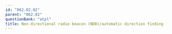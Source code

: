 ```yaml
---
id: "062.02.02"
parent: "062.02"
questionBank: "atpl"
title: Non-directional radio beacon (NDB)/automatic direction finding (ADF)
---
```

